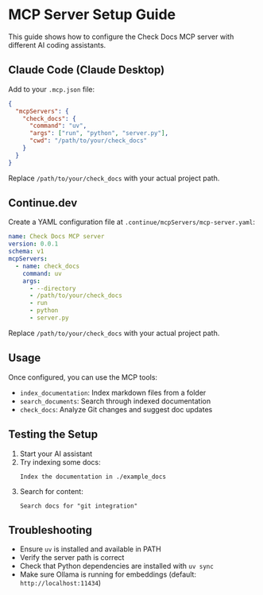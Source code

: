 # MCP Server Setup Guide

This guide shows how to configure the Check Docs MCP server with different AI coding assistants.

## Claude Code (Claude Desktop)

Add to your `.mcp.json` file:

```json
{
  "mcpServers": {
    "check_docs": {
      "command": "uv",
      "args": ["run", "python", "server.py"],
      "cwd": "/path/to/your/check_docs"
    }
  }
}
```

Replace `/path/to/your/check_docs` with your actual project path.

## Continue.dev

Create a YAML configuration file at `.continue/mcpServers/mcp-server.yaml`:

```yaml
name: Check Docs MCP server
version: 0.0.1
schema: v1
mcpServers:
  - name: check_docs
    command: uv
    args:
      - --directory
      - /path/to/your/check_docs
      - run
      - python
      - server.py
```

Replace `/path/to/your/check_docs` with your actual project path.

## Usage

Once configured, you can use the MCP tools:

- `index_documentation`: Index markdown files from a folder
- `search_documents`: Search through indexed documentation
- `check_docs`: Analyze Git changes and suggest doc updates

## Testing the Setup

1. Start your AI assistant
2. Try indexing some docs:
   ```
   Index the documentation in ./example_docs
   ```
3. Search for content:
   ```
   Search docs for "git integration"
   ```

## Troubleshooting

- Ensure `uv` is installed and available in PATH
- Verify the server path is correct
- Check that Python dependencies are installed with `uv sync`
- Make sure Ollama is running for embeddings (default: `http://localhost:11434`)